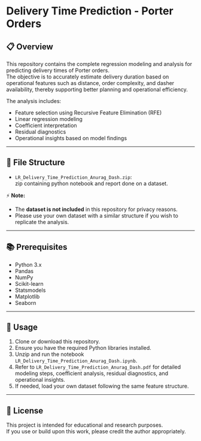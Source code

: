# Delivery Time Prediction - Porter Orders

## 📋 Overview
This repository contains the complete regression modeling and analysis for predicting delivery times of Porter orders.  
The objective is to accurately estimate delivery duration based on operational features such as distance, order complexity, and dasher availability, thereby supporting better planning and operational efficiency.

The analysis includes:
- Feature selection using Recursive Feature Elimination (RFE)
- Linear regression modeling
- Coefficient interpretation
- Residual diagnostics
- Operational insights based on model findings

---

## 📂 File Structure
- `LR_Delivery_Time_Prediction_Anurag_Dash.zip`:  
  zip containing python notebook and report done on a dataset.
  
⚡ **Note:**
- The **dataset is not included** in this repository for privacy reasons.
- Please use your own dataset with a similar structure if you wish to replicate the analysis.

---

## 📚 Prerequisites
- Python 3.x
- Pandas
- NumPy
- Scikit-learn
- Statsmodels
- Matplotlib
- Seaborn

---

## 🚀 Usage
1. Clone or download this repository.
2. Ensure you have the required Python libraries installed.
3. Unzip and run the notebook `LR_Delivery_Time_Prediction_Anurag_Dash.ipynb`.
4. Refer to `LR_Delivery_Time_Prediction_Anurag_Dash.pdf` for detailed modeling steps, coefficient analysis, residual diagnostics, and operational insights.
5. If needed, load your own dataset following the same feature structure.

---

## 📝 License
This project is intended for educational and research purposes.  
If you use or build upon this work, please credit the author appropriately.
